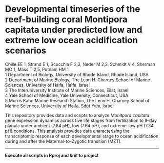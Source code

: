 # Developmental timeseries of the reef-building coral **Montipora capitata** under predicted low and extreme low ocean acidification scenarios

Chille EE 1, Strand E 1, Scucchia F 2,3, Neder M 2,3, Schmidt V 4, Sherman MO 1, Mass T 2,5, Putnam HM 1  
1 Department of Biology, University of Rhode Island, Rhode Island, USA  
2 Department of Marine Biology, The Leon H. Charney School of Marine Sciences, University of Haifa, Haifa, Israel  
3 The Interuniversity Institute of Marine Sciences, Eilat, Israel  
4 Yale School of Medicine, Yale University, Connecticut, USA  
5 Morris Kahn Marine Research Station, The Leon H. Charney School of Marine Sciences, University of Haifa, Sdot Yam, Israel  


This repository provides data and scripts to analyze *Monitpora capitata* gene expression dynamics across five life stages from fertilization to 9-day planula under ambient (7.84 pH), low (7.64 pH), and extreme-low pH (7.34 pH) conditions. This analysis provides data characterizing the transcriptomic response of each developmental stage to ocean acidification during and after the Maternal-to-Zygotic transition (MZT).

---

**Execute all scripts in Rproj and knit to project**
